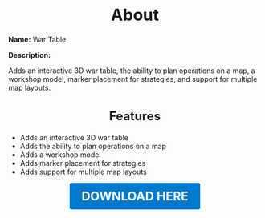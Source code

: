 <h1 style="text-align:center; font-size:2rem; font-weight:bold;">About</h1>

**Name:**
War Table

**Description:**

Adds an interactive 3D war table, the ability to plan operations on a map, a workshop model, marker placement for strategies, and support for multiple map layouts.

<h2 style="text-align:center; font-size:1.5rem; font-weight:bold;">Features</h2>

- Adds an interactive 3D war table
- Adds the ability to plan operations on a map
- Adds a workshop model
- Adds marker placement for strategies
- Adds support for multiple map layouts




<p align="center"><a href="https://github.com/LiliaFramework/Modules/raw/refs/heads/gh-pages/wartable.zip" style="display:inline-block;padding:12px 24px;font-size:1.5rem;font-weight:bold;text-decoration:none;color:#fff;background-color:var(--md-primary-fg-color,#007acc);border-radius:4px;">DOWNLOAD HERE</a></p>
